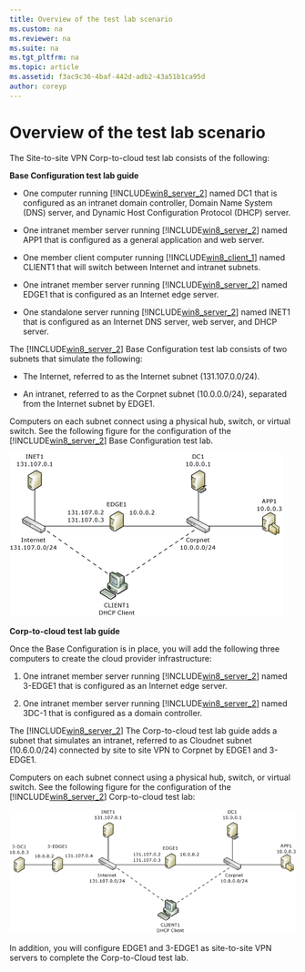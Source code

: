 ```yaml
---
title: Overview of the test lab scenario
ms.custom: na
ms.reviewer: na
ms.suite: na
ms.tgt_pltfrm: na
ms.topic: article
ms.assetid: f3ac9c36-4baf-442d-adb2-43a51b1ca95d
author: coreyp
---
```

# Overview of the test lab scenario
The Site\-to\-site VPN Corp\-to\-cloud test lab consists of the following:  
  
**Base Configuration test lab guide**  
  
-   One computer running [!INCLUDE[win8_server_2](../Token/win8_server_2_md.md)] named DC1 that is configured as an intranet domain controller, Domain Name System \(DNS\) server, and Dynamic Host Configuration Protocol \(DHCP\) server.  
  
-   One intranet member server running [!INCLUDE[win8_server_2](../Token/win8_server_2_md.md)] named APP1 that is configured as a general application and web server.  
  
-   One member client computer running [!INCLUDE[win8_client_1](../Token/win8_client_1_md.md)] named CLIENT1 that will switch between Internet and intranet subnets.  
  
-   One intranet member server running [!INCLUDE[win8_server_2](../Token/win8_server_2_md.md)] named EDGE1 that is configured as an Internet edge server.  
  
-   One standalone server running [!INCLUDE[win8_server_2](../Token/win8_server_2_md.md)] named INET1 that is configured as an Internet DNS server, web server, and DHCP server.  
  
The [!INCLUDE[win8_server_2](../Token/win8_server_2_md.md)] Base Configuration test lab consists of two subnets that simulate the following:  
  
-   The Internet, referred to as the Internet subnet \(131.107.0.0\/24\).  
  
-   An intranet, referred to as the Corpnet subnet \(10.0.0.0\/24\), separated from the Internet subnet by EDGE1.  
  
Computers on each subnet connect using a physical hub, switch, or virtual switch. See the following figure for the configuration of the [!INCLUDE[win8_server_2](../Token/win8_server_2_md.md)] Base Configuration test lab.  
  
![](../Image/BaseConfigurationTLG.gif)  
  
**Corp\-to\-cloud test lab guide**  
  
Once the Base Configuration is in place, you will add the following three computers to create the cloud provider infrastructure:  
  
1.  One intranet member server running [!INCLUDE[win8_server_2](../Token/win8_server_2_md.md)] named 3\-EDGE1 that is configured as an Internet edge server.  
  
2.  One intranet member server running [!INCLUDE[win8_server_2](../Token/win8_server_2_md.md)] named 3DC\-1 that is configured as a domain controller.  
  
The [!INCLUDE[win8_server_2](../Token/win8_server_2_md.md)] The Corp\-to\-cloud test lab guide adds a subnet that simulates an intranet, referred to as Cloudnet subnet \(10.6.0.0\/24\) connected by site to site VPN to Corpnet by EDGE1 and 3\-EDGE1.  
  
Computers on each subnet connect using a physical hub, switch, or virtual switch. See the following figure for the configuration of the [!INCLUDE[win8_server_2](../Token/win8_server_2_md.md)] Corp\-to\-cloud test lab:  
  
![](../Image/Corp-to-cloudTLG.gif)  
  
In addition, you will configure EDGE1 and 3\-EDGE1 as site\-to\-site VPN servers to complete the Corp\-to\-Cloud test lab.  
  
